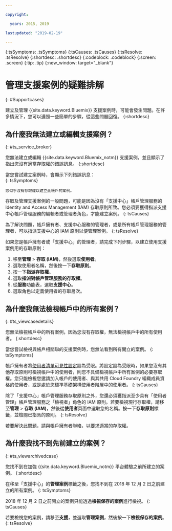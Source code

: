 ```yaml
---

copyright:

  years: 2015, 2019

lastupdated: "2019-02-19"

---
```



{:tsSymptoms: .tsSymptoms}
{:tsCauses: .tsCauses}
{:tsResolve: .tsResolve}
{:shortdesc: .shortdesc}
{:codeblock: .codeblock}
{:screen: .screen}
{:tip: .tip}
{:new_window: target="_blank"}


# 管理支援案例的疑難排解
{: #Supportcases}

建立及管理 {{site.data.keyword.Bluemix}} 支援案例時，可能會發生問題。在許多情況下，您可以遵照一些簡單的步驟，從這些問題回復。
{:shortdesc}

## 為什麼我無法建立或編輯支援案例？ 
{: #ts_service_broker}

您無法建立或編輯 {{site.data.keyword.Bluemix_notm}} 支援案例，並且顯示了指出您沒有適當存取權的錯誤訊息。
{:shortdesc}

當您嘗試建立案例時，會顯示下列錯誤訊息：   
{: tsSymptoms}

`您似乎沒有存取權以建立此帳戶的案例。`

存取及管理支援案例的一般問題，可能是因為沒有「支援中心」帳戶管理服務的 Identity and Access Management (IAM) 存取原則所致。您必須要獲得指派支援中心帳戶管理服務的編輯者或管理者角色，才能建立案例。
{: tsCauses}

為了解決問題，帳戶擁有者、支援中心服務的管理者，或是所有帳戶管理服務的管理者，可以指派支援中心的 IAM 原則以便管理案例。
{: tsResolve}

如果您是帳戶擁有者或「支援中心」的管理者，請完成下列步驟，以建立使用支援案例用的存取原則：

1. 移至**管理** &gt; **存取 (IAM)**，然後選取**使用者**。
2. 選取使用者名稱，然後按一下**存取原則**。 
3. 按一下**指派存取權**。 
4. 選取**指派對帳戶管理服務的存取權**。 
5. 從**服務**功能表，選取**支援中心**。 
6. 選取角色以定義使用者的存取層次。 


## 為什麼我無法檢視帳戶中的所有案例？
{: #ts_viewcasedetails}

您無法檢視帳戶中的所有案例，因為您沒有存取權，無法檢視帳戶中的所有使用者。
{:shortdesc}

當您嘗試檢視與帳戶相關聯的支援案例時，您無法看到所有開立的案例。
{: tsSymptoms}

帳戶擁有者將[使用者清單可見性設定](/docs/iam?topic=iam-userlistview#userlistview)設為受限。將設定設為受限時，如果您沒有其他存取原則可檢視帳戶中的使用者，則您不具備檢視帳戶中所有案例的必要存取權。您只能檢視您邀請加入帳戶的使用者、與其共用 Cloud Foundry 組織成員資格的使用者，或是處於您標準基礎架構使用者階層中的使用者。
{: tsCauses}

除了「支援中心」帳戶管理服務存取原則之外，您還必須獲指派至少具有「使用者管理」帳戶管理服務之「檢視者」角色的 IAM 原則。若要檢視現行存取權，請移至**管理** &gt; **存取 (IAM)**，然後從**使用者**頁面中選取您的名稱。按一下**存取原則**標籤，並檢閱已指派的原則。
{: tsResolve}

若要解決此問題，請與帳戶擁有者聯絡，以要求適當的存取權。 

## 為什麼我找不到先前建立的案例？ 
{: #ts_viewarchivedcase}

您找不到在加強 {{site.data.keyword.Bluemix_notm}} 平台體驗之前所建立的案例。
{:shortdesc}

在移至「支援中心」的**管理案例**標籤之後，您找不到在 2018 年 12 月 2 日之前建立的所有案例。
{: tsSymptoms}

2018 年 12 月 2 日之前開立的案例只能透過**檢視保存的案例**進行檢視。
{: tsCauses}

若要檢視您的案例，請移至**支援**，並選取**管理案例**，然後按一下**檢視保存的案例**。
{: tsResolve} 






